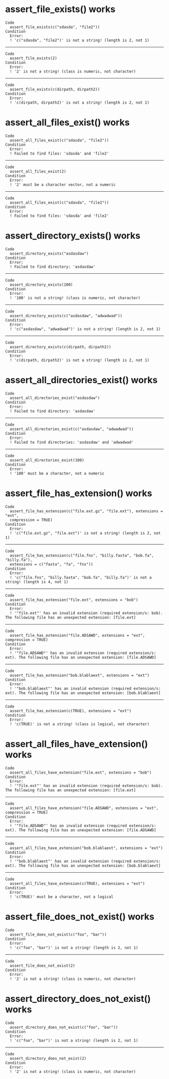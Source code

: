 # assert_file_exists() works

    Code
      assert_file_exists(c("sdasda", "file2"))
    Condition
      Error:
      ! 'c("sdasda", "file2")' is not a string! (length is 2, not 1)

---

    Code
      assert_file_exists(2)
    Condition
      Error:
      ! '2' is not a string! (class is numeric, not character)

---

    Code
      assert_file_exists(c(dirpath, dirpath2))
    Condition
      Error:
      ! 'c(dirpath, dirpath2)' is not a string! (length is 2, not 1)

# assert_all_files_exist() works

    Code
      assert_all_files_exist(c("sdasda", "file2"))
    Condition
      Error:
      ! Failed to find files: 'sdasda' and 'file2'

---

    Code
      assert_all_files_exist(2)
    Condition
      Error:
      ! '2' must be a character vector, not a numeric

---

    Code
      assert_all_files_exist(c("sdasda", "file2"))
    Condition
      Error:
      ! Failed to find files: 'sdasda' and 'file2'

# assert_directory_exists() works

    Code
      assert_directory_exists("asdasdaw")
    Condition
      Error:
      ! Failed to find directory: 'asdasdaw'

---

    Code
      assert_directory_exists(100)
    Condition
      Error:
      ! '100' is not a string! (class is numeric, not character)

---

    Code
      assert_directory_exists(c("asdasdaw", "adwadwad"))
    Condition
      Error:
      ! 'c("asdasdaw", "adwadwad")' is not a string! (length is 2, not 1)

---

    Code
      assert_directory_exists(c(dirpath, dirpath2))
    Condition
      Error:
      ! 'c(dirpath, dirpath2)' is not a string! (length is 2, not 1)

# assert_all_directories_exist() works

    Code
      assert_all_directories_exist("asdasdaw")
    Condition
      Error:
      ! Failed to find directory: 'asdasdaw'

---

    Code
      assert_all_directories_exist(c("asdasdaw", "adwadwad"))
    Condition
      Error:
      ! Failed to find directories: 'asdasdaw' and 'adwadwad'

---

    Code
      assert_all_directories_exist(100)
    Condition
      Error:
      ! '100' must be a character, not a numeric

# assert_file_has_extension() works

    Code
      assert_file_has_extension(c("file.ext.gz", "file.ext"), extensions = "ext",
      compression = TRUE)
    Condition
      Error:
      ! 'c("file.ext.gz", "file.ext")' is not a string! (length is 2, not 1)

---

    Code
      assert_file_has_extension(c("file.fns", "billy.fasta", "bob.fa", "billy.fa"),
      extensions = c("fasta", "fa", "fns"))
    Condition
      Error:
      ! 'c("file.fns", "billy.fasta", "bob.fa", "billy.fa")' is not a string! (length is 4, not 1)

---

    Code
      assert_file_has_extension("file.ext", extensions = "bob")
    Condition
      Error:
      ! '"file.ext"' has an invalid extension (required extension/s: bob). The following file has an unexpected extension: [file.ext]

---

    Code
      assert_file_has_extension("file.ADSAWD", extensions = "ext", compression = TRUE)
    Condition
      Error:
      ! '"file.ADSAWD"' has an invalid extension (required extension/s: ext). The following file has an unexpected extension: [file.ADSAWD]

---

    Code
      assert_file_has_extension("bob.blablaext", extensions = "ext")
    Condition
      Error:
      ! '"bob.blablaext"' has an invalid extension (required extension/s: ext). The following file has an unexpected extension: [bob.blablaext]

---

    Code
      assert_file_has_extension(c(TRUE), extensions = "ext")
    Condition
      Error:
      ! 'c(TRUE)' is not a string! (class is logical, not character)

# assert_all_files_have_extension() works

    Code
      assert_all_files_have_extension("file.ext", extensions = "bob")
    Condition
      Error:
      ! '"file.ext"' has an invalid extension (required extension/s: bob). The following file has an unexpected extension: [file.ext]

---

    Code
      assert_all_files_have_extension("file.ADSAWD", extensions = "ext", compression = TRUE)
    Condition
      Error:
      ! '"file.ADSAWD"' has an invalid extension (required extension/s: ext). The following file has an unexpected extension: [file.ADSAWD]

---

    Code
      assert_all_files_have_extension("bob.blablaext", extensions = "ext")
    Condition
      Error:
      ! '"bob.blablaext"' has an invalid extension (required extension/s: ext). The following file has an unexpected extension: [bob.blablaext]

---

    Code
      assert_all_files_have_extension(c(TRUE), extensions = "ext")
    Condition
      Error:
      ! 'c(TRUE)' must be a character, not a logical

# assert_file_does_not_exist() works

    Code
      assert_file_does_not_exist(c("foo", "bar"))
    Condition
      Error:
      ! 'c("foo", "bar")' is not a string! (length is 2, not 1)

---

    Code
      assert_file_does_not_exist(2)
    Condition
      Error:
      ! '2' is not a string! (class is numeric, not character)

# assert_directory_does_not_exist() works

    Code
      assert_directory_does_not_exist(c("foo", "bar"))
    Condition
      Error:
      ! 'c("foo", "bar")' is not a string! (length is 2, not 1)

---

    Code
      assert_directory_does_not_exist(2)
    Condition
      Error:
      ! '2' is not a string! (class is numeric, not character)


